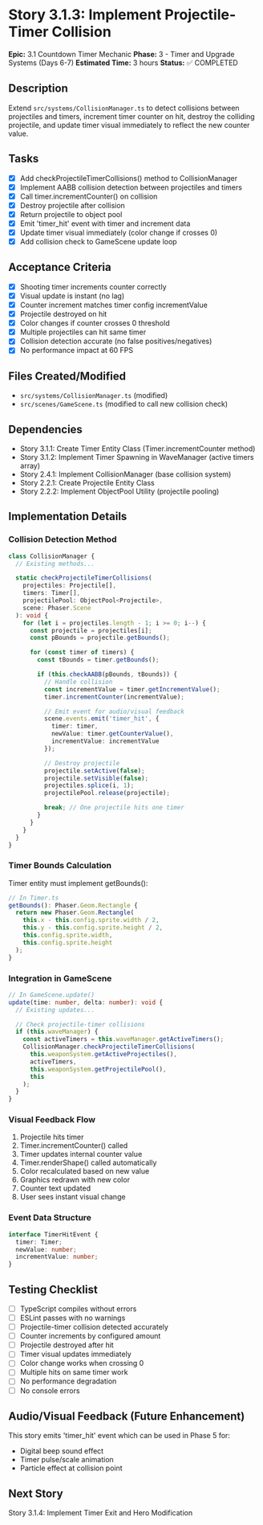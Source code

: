 # Story 3.1.3: Implement Projectile-Timer Collision

**Epic:** 3.1 Countdown Timer Mechanic
**Phase:** 3 - Timer and Upgrade Systems (Days 6-7)
**Estimated Time:** 3 hours
**Status:** ✅ COMPLETED

## Description
Extend `src/systems/CollisionManager.ts` to detect collisions between projectiles and timers, increment timer counter on hit, destroy the colliding projectile, and update timer visual immediately to reflect the new counter value.

## Tasks
- [x] Add checkProjectileTimerCollisions() method to CollisionManager
- [x] Implement AABB collision detection between projectiles and timers
- [x] Call timer.incrementCounter() on collision
- [x] Destroy projectile after collision
- [x] Return projectile to object pool
- [x] Emit 'timer_hit' event with timer and increment data
- [x] Update timer visual immediately (color change if crosses 0)
- [x] Add collision check to GameScene update loop

## Acceptance Criteria
- [x] Shooting timer increments counter correctly
- [x] Visual update is instant (no lag)
- [x] Counter increment matches timer config incrementValue
- [x] Projectile destroyed on hit
- [x] Color changes if counter crosses 0 threshold
- [x] Multiple projectiles can hit same timer
- [x] Collision detection accurate (no false positives/negatives)
- [x] No performance impact at 60 FPS

## Files Created/Modified
- `src/systems/CollisionManager.ts` (modified)
- `src/scenes/GameScene.ts` (modified to call new collision check)

## Dependencies
- Story 3.1.1: Create Timer Entity Class (Timer.incrementCounter method)
- Story 3.1.2: Implement Timer Spawning in WaveManager (active timers array)
- Story 2.4.1: Implement CollisionManager (base collision system)
- Story 2.2.1: Create Projectile Entity Class
- Story 2.2.2: Implement ObjectPool Utility (projectile pooling)

## Implementation Details

### Collision Detection Method
```typescript
class CollisionManager {
  // Existing methods...

  static checkProjectileTimerCollisions(
    projectiles: Projectile[],
    timers: Timer[],
    projectilePool: ObjectPool<Projectile>,
    scene: Phaser.Scene
  ): void {
    for (let i = projectiles.length - 1; i >= 0; i--) {
      const projectile = projectiles[i];
      const pBounds = projectile.getBounds();

      for (const timer of timers) {
        const tBounds = timer.getBounds();

        if (this.checkAABB(pBounds, tBounds)) {
          // Handle collision
          const incrementValue = timer.getIncrementValue();
          timer.incrementCounter(incrementValue);

          // Emit event for audio/visual feedback
          scene.events.emit('timer_hit', {
            timer: timer,
            newValue: timer.getCounterValue(),
            incrementValue: incrementValue
          });

          // Destroy projectile
          projectile.setActive(false);
          projectile.setVisible(false);
          projectiles.splice(i, 1);
          projectilePool.release(projectile);

          break; // One projectile hits one timer
        }
      }
    }
  }
}
```

### Timer Bounds Calculation
Timer entity must implement getBounds():
```typescript
// In Timer.ts
getBounds(): Phaser.Geom.Rectangle {
  return new Phaser.Geom.Rectangle(
    this.x - this.config.sprite.width / 2,
    this.y - this.config.sprite.height / 2,
    this.config.sprite.width,
    this.config.sprite.height
  );
}
```

### Integration in GameScene
```typescript
// In GameScene.update()
update(time: number, delta: number): void {
  // Existing updates...

  // Check projectile-timer collisions
  if (this.waveManager) {
    const activeTimers = this.waveManager.getActiveTimers();
    CollisionManager.checkProjectileTimerCollisions(
      this.weaponSystem.getActiveProjectiles(),
      activeTimers,
      this.weaponSystem.getProjectilePool(),
      this
    );
  }
}
```

### Visual Feedback Flow
1. Projectile hits timer
2. Timer.incrementCounter() called
3. Timer updates internal counter value
4. Timer.renderShape() called automatically
5. Color recalculated based on new value
6. Graphics redrawn with new color
7. Counter text updated
8. User sees instant visual change

### Event Data Structure
```typescript
interface TimerHitEvent {
  timer: Timer;
  newValue: number;
  incrementValue: number;
}
```

## Testing Checklist
- [ ] TypeScript compiles without errors
- [ ] ESLint passes with no warnings
- [ ] Projectile-timer collision detected accurately
- [ ] Counter increments by configured amount
- [ ] Projectile destroyed after hit
- [ ] Timer visual updates immediately
- [ ] Color change works when crossing 0
- [ ] Multiple hits on same timer work
- [ ] No performance degradation
- [ ] No console errors

## Audio/Visual Feedback (Future Enhancement)
This story emits 'timer_hit' event which can be used in Phase 5 for:
- Digital beep sound effect
- Timer pulse/scale animation
- Particle effect at collision point

## Next Story
Story 3.1.4: Implement Timer Exit and Hero Modification
